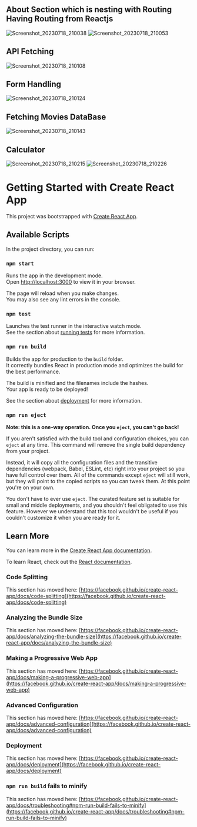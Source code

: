 ## About Section which is nesting with Routing Having Routing from Reactjs
![Screenshot_20230718_210038](https://github.com/itspankaj143/Reactjs_Movies_Calculator_ApiFetch.io/assets/124787647/5b0b8d43-c0b0-41af-bf8e-8586b172aff6)
![Screenshot_20230718_210053](https://github.com/itspankaj143/Reactjs_Movies_Calculator_ApiFetch.io/assets/124787647/47d7c614-6a81-46c5-92f2-5ccd7a4bdc64)
## API Fetching 
![Screenshot_20230718_210108](https://github.com/itspankaj143/Reactjs_Movies_Calculator_ApiFetch.io/assets/124787647/791359e5-7b30-4706-b7ba-a4246834c246)
## Form Handling
![Screenshot_20230718_210124](https://github.com/itspankaj143/Reactjs_Movies_Calculator_ApiFetch.io/assets/124787647/9f1d05c0-abf3-4b72-ac3d-dfeb5fca5da1)
## Fetching Movies DataBase 
![Screenshot_20230718_210143](https://github.com/itspankaj143/Reactjs_Movies_Calculator_ApiFetch.io/assets/124787647/40d9be28-032d-4c45-815a-18a12f5aa1af)
## Calculator
![Screenshot_20230718_210215](https://github.com/itspankaj143/Reactjs_Movies_Calculator_ApiFetch.io/assets/124787647/f028b8ee-e6f8-47ad-b46e-0ad574e5edca)
![Screenshot_20230718_210226](https://github.com/itspankaj143/Reactjs_Movies_Calculator_ApiFetch.io/assets/124787647/720a3d81-f045-4392-8afc-b43a1337d22e)
# Getting Started with Create React App

This project was bootstrapped with [Create React App](https://github.com/facebook/create-react-app).

## Available Scripts

In the project directory, you can run:

### `npm start`

Runs the app in the development mode.\
Open [http://localhost:3000](http://localhost:3000) to view it in your browser.

The page will reload when you make changes.\
You may also see any lint errors in the console.

### `npm test`

Launches the test runner in the interactive watch mode.\
See the section about [running tests](https://facebook.github.io/create-react-app/docs/running-tests) for more information.

### `npm run build`

Builds the app for production to the `build` folder.\
It correctly bundles React in production mode and optimizes the build for the best performance.

The build is minified and the filenames include the hashes.\
Your app is ready to be deployed!

See the section about [deployment](https://facebook.github.io/create-react-app/docs/deployment) for more information.

### `npm run eject`

**Note: this is a one-way operation. Once you `eject`, you can't go back!**

If you aren't satisfied with the build tool and configuration choices, you can `eject` at any time. This command will remove the single build dependency from your project.

Instead, it will copy all the configuration files and the transitive dependencies (webpack, Babel, ESLint, etc) right into your project so you have full control over them. All of the commands except `eject` will still work, but they will point to the copied scripts so you can tweak them. At this point you're on your own.

You don't have to ever use `eject`. The curated feature set is suitable for small and middle deployments, and you shouldn't feel obligated to use this feature. However we understand that this tool wouldn't be useful if you couldn't customize it when you are ready for it.

## Learn More

You can learn more in the [Create React App documentation](https://facebook.github.io/create-react-app/docs/getting-started).

To learn React, check out the [React documentation](https://reactjs.org/).

### Code Splitting

This section has moved here: [https://facebook.github.io/create-react-app/docs/code-splitting](https://facebook.github.io/create-react-app/docs/code-splitting)

### Analyzing the Bundle Size

This section has moved here: [https://facebook.github.io/create-react-app/docs/analyzing-the-bundle-size](https://facebook.github.io/create-react-app/docs/analyzing-the-bundle-size)

### Making a Progressive Web App

This section has moved here: [https://facebook.github.io/create-react-app/docs/making-a-progressive-web-app](https://facebook.github.io/create-react-app/docs/making-a-progressive-web-app)

### Advanced Configuration

This section has moved here: [https://facebook.github.io/create-react-app/docs/advanced-configuration](https://facebook.github.io/create-react-app/docs/advanced-configuration)

### Deployment

This section has moved here: [https://facebook.github.io/create-react-app/docs/deployment](https://facebook.github.io/create-react-app/docs/deployment)

### `npm run build` fails to minify

This section has moved here: [https://facebook.github.io/create-react-app/docs/troubleshooting#npm-run-build-fails-to-minify](https://facebook.github.io/create-react-app/docs/troubleshooting#npm-run-build-fails-to-minify)
